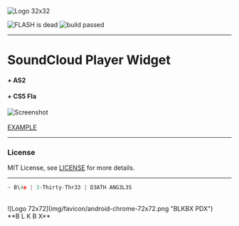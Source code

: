 
![Logo 32x32](img/favicon/android-chrome-48x48.png "BLKBX PDX") 

![FLASH is dead](img/FLASH-is-dead_btn.png "FLASH is dead") ![build passed](img/build-passing_btn.png "build passed")

----------------------------------
# **SoundCloud Player Widget**

#### + AS2 
#### + CS5 Fla
![Screenshot](img/Screen-470x316.png "Screenshot")
<br><br>
[EXAMPLE](https://brianforee.github.io/mouse-toy-no.2/)

----------------------------------
### **License**
MIT License, see [LICENSE](https://github.com/brianforee/mouse-toy-no.2/blob/master/LICENSE) for more details.

----------------------------------
```javascript
~ B\4e | 3-Thirty-Thr33 | D3ATH ANG3L3S
```
<br>
![Logo 72x72](img/favicon/android-chrome-72x72.png "BLKBX PDX")
<br>
 **B L K B X** 
